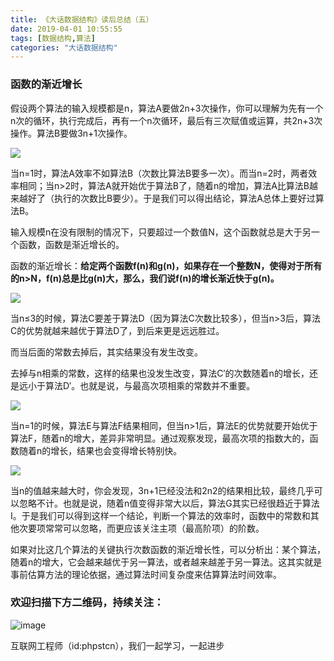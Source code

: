 ```yaml
---
title: 《大话数据结构》读后总结（五）
date: 2019-04-01 10:55:55
tags: [数据结构,算法]
categories: "大话数据结构"
---
```

### 函数的渐近增长

假设两个算法的输入规模都是n，算法A要做2n+3次操作，你可以理解为先有一个n次的循环，执行完成后，再有一个n次循环，最后有三次赋值或运算，共2n+3次操作。算法B要做3n+1次操作。

![](https://user-gold-cdn.xitu.io/2019/3/29/169c8d0f708080bc?w=1152&h=314&f=jpeg&s=34852)

当n=1时，算法A效率不如算法B（次数比算法B要多一次）。而当n=2时，两者效率相同；当n>2时，算法A就开始优于算法B了，随着n的增加，算法A比算法B越来越好了（执行的次数比B要少）。于是我们可以得出结论，算法A总体上要好过算法B。

输入规模n在没有限制的情况下，只要超过一个数值N，这个函数就总是大于另一个函数，函数是渐近增长的。

函数的渐近增长：**给定两个函数f(n)和g(n)，如果存在一个整数N，使得对于所有的n>N，f(n)总是比g(n)大，那么，我们说f(n)的增长渐近快于g(n)。**

![](https://user-gold-cdn.xitu.io/2019/3/29/169c8d41cbb77364?w=1152&h=362&f=jpeg&s=42944)

当n≤3的时候，算法C要差于算法D（因为算法C次数比较多），但当n>3后，算法C的优势就越来越优于算法D了，到后来更是远远胜过。

而当后面的常数去掉后，其实结果没有发生改变。

去掉与n相乘的常数，这样的结果也没发生改变，算法C′的次数随着n的增长，还是远小于算法D′。也就是说，与最高次项相乘的常数并不重要。

![](https://user-gold-cdn.xitu.io/2019/3/29/169c8d5231e92bc3?w=1152&h=292&f=jpeg&s=36325)

当n=1的时候，算法E与算法F结果相同，但当n>1后，算法E的优势就要开始优于算法F，随着n的增大，差异非常明显。通过观察发现，最高次项的指数大的，函数随着n的增长，结果也会变得增长特别快。

![](https://user-gold-cdn.xitu.io/2019/3/29/169c8d5f45685b12?w=1152&h=524&f=jpeg&s=66055)

当n的值越来越大时，你会发现，3n+1已经没法和2n2的结果相比较，最终几乎可以忽略不计。也就是说，随着n值变得非常大以后，算法G其实已经很趋近于算法I。于是我们可以得到这样一个结论，判断一个算法的效率时，函数中的常数和其他次要项常常可以忽略，而更应该关注主项（最高阶项）的阶数。

如果对比这几个算法的关键执行次数函数的渐近增长性，可以分析出：某个算法，随着n的增大，它会越来越优于另一算法，或者越来越差于另一算法。这其实就是事前估算方法的理论依据，通过算法时间复杂度来估算算法时间效率。

### 欢迎扫描下方二维码，持续关注：
![image](https://user-gold-cdn.xitu.io/2019/3/21/1699eba93eba8faa?w=258&h=258&f=jpeg&s=16510)

互联网工程师（id:phpstcn），我们一起学习，一起进步